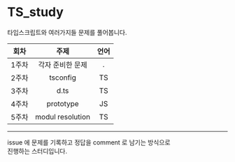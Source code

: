 # TS_study

타입스크립트와 여러가지들 문제를 풀어봅니다.

| 회차  |       주제       | 언어 |
| :---: | :--------------: | :--: |
| 1주차 | 각자 준비한 문제 |  .   |
| 2주차 |     tsconfig     |  TS  |
| 3주차 |       d.ts       |  TS  |
| 4주차 |    prototype     |  JS  |
| 5주차 | modul resolution |  TS  |

---

issue 에 문제를 기록하고 정답을 comment 로 남기는 방식으로  
진행하는 스터디입니다.
